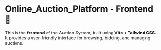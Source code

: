 # Online_Auction_Platform - Frontend 🎨  

This is the **frontend** of the Auction System, built using **Vite + Tailwind CSS**. It provides a user-friendly interface for browsing, bidding, and managing auctions. 
